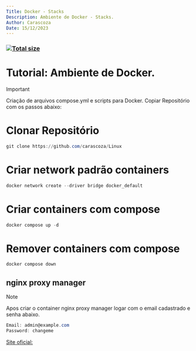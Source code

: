 ```yaml
---
Title: Docker - Stacks
Description: Ambiente de Docker - Stacks.
Author: Carascoza
Date: 15/12/2023
---
```


### [![Total size](https://packagephobia.com/badge?p=@material-design-icons/font)](https://badge-size.herokuapp.com/macarascoza/Docker/containers)

# Tutorial: Ambiente de Docker.

>[!IMPORTANT]
>Criação de arquivos compose.yml e scripts para Docker.
>Copiar Repositório com os passos abaixo:

# Clonar Repositório
```powershell
git clone https://github.com/carascoza/Linux
```
# Criar network padrão containers
```powershell
docker network create --driver bridge docker_default
```
# Criar containers com compose
 ```powershell
docker compose up -d
```

# Remover containers com compose
 ```powershell
docker compose down
```

## nginx proxy manager

>[!NOTE]
> Apos criar o container nginx proxy manager logar com o email cadastrado e senha abaixo.

```powershell
Email: admin@example.com
Password: changeme
```
[Site oficial:](https://nginxproxymanager.com/setup/#running-on-raspberry-pi-arm-devices) 


